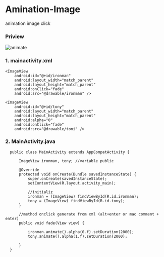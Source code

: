 # Amination-Image
animation image click

### Priview
![animate](https://user-images.githubusercontent.com/43386555/58544962-8ac74d80-822c-11e9-88d0-b601315af97a.gif)


### 1. mainactivity.xml
    <ImageView
        android:id="@+id/ironman"
        android:layout_width="match_parent"
        android:layout_height="match_parent"
        android:onClick="fade"
        android:src="@drawable/ironman" />

    <ImageView
        android:id="@+id/tony"
        android:layout_width="match_parent"
        android:layout_height="match_parent"
        android:alpha="0"
        android:onClick="fade"
        android:src="@drawable/toni" />
        
### 2. MainActivity.java
      public class MainActivity extends AppCompatActivity {

          ImageView ironman, tony; //variable public

          @Override
          protected void onCreate(Bundle savedInstanceState) {
              super.onCreate(savedInstanceState);
              setContentView(R.layout.activity_main);

              //initializ
              ironman = (ImageView) findViewById(R.id.ironman);
              tony = (ImageView) findViewById(R.id.tony);
          }

          //method onclick generate from xml (alt+enter or mac comment + enter)
          public void fade(View view) {

              ironman.animate().alpha(0.f).setDuration(2000);
              tony.animate().alpha(1.f).setDuration(2000);

          }
      }
